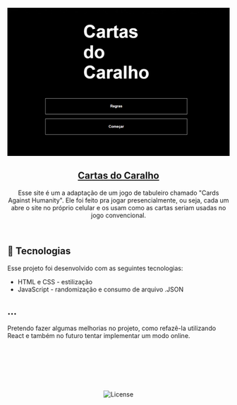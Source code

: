 <p align="center">
  <a href="https://rerigan.vercel.app/Extra/Cartas-do-Caralho/index.html" target="_blank"><img src="./Assets/cartas.png" alt="Preview do site Cartas do Caralho"></a>

</p>
<h2 align="center"> <a href="https://rerigan.vercel.app/Extra/Cartas-do-Caralho/index.html" target="_blank">Cartas do Caralho</a></h2>

<p align="center">
Esse site é um a adaptação de um jogo de tabuleiro chamado "Cards Against Humanity". Ele foi feito pra jogar presencialmente, ou seja, cada um abre o site no próprio celular e os usam como as cartas seriam usadas no jogo convencional.<br/>
</p>

<br>

## 🚀 Tecnologias

Esse projeto foi desenvolvido com as seguintes tecnologias:

- HTML e CSS - estilização
- JavaScript - randomização e consumo de arquivo .JSON

## ...

Pretendo fazer algumas melhorias no projeto, como refazê-la utilizando React e também no futuro tentar implementar um modo online.
<br><br><br><br><br><br><br>

<p align="center">
  <img alt="License" src="https://img.shields.io/static/v1?label=license&message=MIT&color=49AA26&labelColor=000000">
</p>

